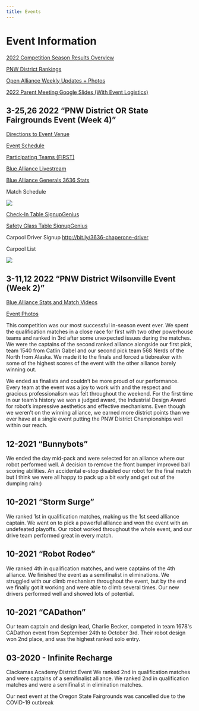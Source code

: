 ```yaml
---
title: Events
---
```

# Event Information

[2022 Competition Season Results Overview](https://frc-events.firstinspires.org/2022/team/3636) 

[PNW District Rankings](https://frc-events.firstinspires.org/2022/district/PNW#rankings)

[Open Alliance Weekly Updates + Photos](https://linktr.ee/Generals3636)

[2022 Parent Meeting Google Slides (With Event Logistics)](https://docs.google.com/presentation/d/1OzKYu9WpnqYJnJD482vqsR5AxRag0fo1TJKUO-nWwtw)

## 3-25,26 2022 “PNW District OR State Fairgrounds Event (Week 4)”

[Directions to Event Venue](https://maps.google.com/maps?ll=44.957976,-123.009372&z=16&t=m&hl=en&gl=US&mapclient=embed&q=2330%2017th%20St%20NE%20Salem%2C%20OR%2097301)

[Event Schedule](https://drive.google.com/file/d/1R8lts-gLlngEpz8RPVEyq6QZCyJcrV_T/view)

[Participating Teams (FIRST)](https://www.firstinspires.org/team-event-search/event?id=56576)

[Blue Alliance  Livestream ](https://www.thebluealliance.com/event/2022orsal)

[Blue Alliance Generals 3636 Stats](https://www.thebluealliance.com/team/3636/2022)

Match Schedule

![](/media/salem_schedule.png)

[Check-In Table SignupGenius](https://www.signupgenius.com/go/10c0e4da5a92ea3f9c61-oregon)

[Safety Glass Table SignupGenius](https://www.signupgenius.com/go/10c0e4da5a92ea3f9c61-oregon1)

Carpool Driver Signup <http://bit.ly/3636-chaperone-driver>

Carpool List

![](/media/salem_carpool_list.png)

## 3-11,12 2022 “PNW District Wilsonville Event (Week 2)”

[Blue Alliance Stats and Match Videos](https://www.thebluealliance.com/event/2022orwil)

[Event Photos](https://photos.app.goo.gl/9nZB4iAVMriENLE56)

This competition was our most successful in-season event ever. We spent the qualification matches in a close race for first with two other powerhouse teams and ranked in 3rd after some unexpected issues during the matches. We were the captains of the second ranked alliance alongside our first pick, team 1540 from Catlin Gabel and our second pick team 568 Nerds of the North from Alaska. We made it to the finals and forced a tiebreaker with some of the highest scores of the event with the other alliance barely winning out. 

We ended as finalists and couldn’t be more proud of our performance. Every team at the event was a joy to work with and the respect and gracious professionalism was felt throughout the weekend. For the first time in our team’s history we won a judged award, the Industrial Design Award for robot’s impressive aesthetics and effective mechanisms. Even though we weren’t on the winning alliance, we earned more district points than we ever have at a single event putting the PNW District Championships well within our reach.

## 12-2021 “Bunnybots”

We ended the day mid-pack and were selected for an alliance where our robot performed well. A decision to remove the front bumper improved ball scoring abilities. An accidental e-stop disabled our robot for the final match but I think we were all happy to pack up a bit early and get out of the dumping rain:) 

## 10-2021 “Storm Surge”

We ranked 1st in qualification matches, making us the 1st seed alliance captain. We went on to pick a powerful alliance and won the event with an undefeated playoffs. Our robot worked throughout the whole event, and our drive team performed great in every match.

## 10-2021 “Robot Rodeo”

We ranked 4th in qualification matches, and were captains of the 4th alliance. We finished the event as a semifinalist in eliminations. We struggled with our climb mechanism throughout the event, but by the end we finally got it working and were able to climb several times. Our new drivers performed well and showed lots of potential. 

## 10-2021 “CADathon”

Our team captain and design lead, Charlie Becker, competed in team 1678's CADathon event from September 24th to October 3rd. Their robot design won 2nd place, and was the highest ranked solo entry. 

## 03-2020 - Infinite Recharge

Clackamas Academy District Event
We ranked 2nd in qualification matches and were captains of a semifinalist alliance. 
We ranked 2nd in qualification matches and were a semifinalist in elimination matches. 

Our next event at the Oregon State Fairgrounds was cancelled due to the COVID-19 outbreak